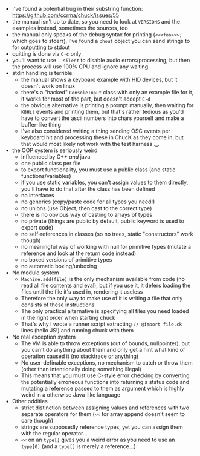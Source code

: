 - I've found a potential bug in their substring function:
  https://github.com/ccrma/chuck/issues/55
- the manual isn't up to date, so you need to look at `VERSIONS` and
  the examples instead, sometimes the sources, too
- the manual only speaks of the debug syntax for printing
  (`<<<foo>>>;` which goes to stderr), I've found a `chout` object you
  can send strings to for outputting to stdout
- quitting is done via `C-c` only
- you'll want to use `--silent` to disable audio errors/processing,
  but then the process will use 100% CPU and ignore any waiting
- stdin handling is terrible:
  - the manual shows a keyboard example with HID devices, but it
    doesn't work on linux
  - there's a "hacked" `ConsoleInput` class with only an example file
    for it, it works for most of the part, but doesn't accept `C-d`
  - the obvious alternative is printing a prompt manually, then
    waiting for `KBHit` events and printing them, but that's rather
    tedious as you'd have to convert the ascii numbers into chars
    yourself and make a buffer-like thing
  - I've also considered writing a thing sending OSC events per
    keyboard hit and processing these in ChucK as they come in, but
    that would most likely not work with the test harness ._.
- the OOP system is seriously weird
  - influenced by C++ *and* java
  - one public class per file
  - to export functionality, you must use a public class (and static
    functions/variables)
  - if you use static variables, you can't assign values to them
    directly, you'll have to do that after the class has been defined
  - no interfaces
  - no generics (copy/paste code for all types you need!)
  - no unions (use Object, then cast to the correct type)
  - there is no obvious way of casting to arrays of types
  - no private (things are public by default, public keyword is used
    to export code)
  - no self-references in classes (so no trees, static "constructors"
    work though)
  - no meaningful way of working with null for primitive types (mutate
    a reference and look at the return code instead)
  - no boxed versions of primitive types
  - no automatic boxing/unboxing
- No module system
  - `Machine.add(file)` is the only mechanism available from code (no
    read all file contents and eval), but if you use it, it defers
    loading the files until the file it's used in, rendering it
    useless
  - Therefore the only way to make use of it is writing a file that
    only consists of these instructions
  - The only practical alternative is specifying all files you need
    loaded in the right order when starting chuck
  - That's why I wrote a runner script extracting `// @import file.ck`
    lines (hello JS!) and running chuck with them
- No real exception system
  - The VM is able to throw exceptions (out of bounds, nullpointer),
    but you can't do anything about them and only get a hint what kind
    of operation caused it (no stacktrace or anything)
  - No user-definable exceptions, no mechanism to catch or throw them
    (other than intentionally doing something illegal)
  - This means that you must use C-style error checking by converting
    the potentially erroneous functions into returning a status code
    and mutating a reference passed to them as argument which is
    highly weird in a otherwise Java-like language
- Other oddities
  - strict distinction between assigning values and references with
    two separate operators for them (`<<` for array append doesn't
    seem to care though)
  - strings are supposedly reference types, yet you can assign them
    with the regular operator...
  - `<<` on an `type[]` gives you a weird error as you need to use an
    `type[0]` (and a `type[]` is merely a reference...)
